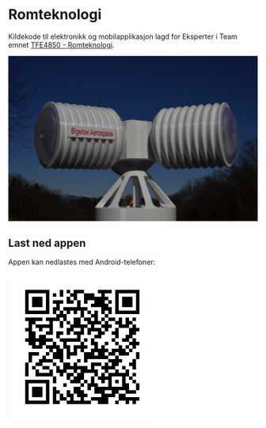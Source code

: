 # Romteknologi
Kildekode til elektronikk og mobilapplikasjon lagd for Eksperter i Team emnet [TFE4850 - Romteknologi](https://www.ntnu.no/eit/tfe4850).

![alt text](https://github.com/ingunnsund/Romteknologi/blob/master/Bigelow.JPG)

## Last ned appen
Appen kan nedlastes med Android-telefoner:

![alt text](https://github.com/ingunnsund/Romteknologi/blob/master/download-app.png)
